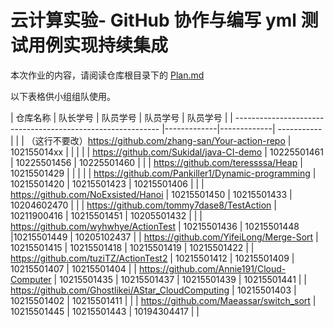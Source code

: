 # 云计算实验- GitHub 协作与编写 yml 测试用例实现持续集成

本次作业的内容，请阅读仓库根目录下的 [Plan.md](Plan.md)

以下表格供小组组队使用。


| 仓库名称                                                    | 队长学号        | 队员学号        | 队员学号    | 队员学号 |
| ----------------------------------------------------------- |-------------|-------------| ----------- |  |
| （这行不要改）https://github.com/zhang-san/Your-action-repo | 102155014xx |             |             |  |
| https://github.com/Sukidal/java-CI-demo                     | 10225501461 | 10225501456 | 10225501460 |  |
| https://github.com/teressssa/Heap                           | 10215501429 |             |          |  |
| https://github.com/Pankiller1/Dynamic-programming | 10215501420 | 10215501423 | 10215501406 |  |
| https://github.com/NoExsisted/Hanoi | 10215501450 | 10215501433 | 10204602470 |  |
| https://github.com/tommy7dase8/TestAction | 10211900416 | 10215501451 | 10205501432 |  |
| https://github.com/wyhwhye/ActionTest | 10215501436 | 10215501448 |10215501449 | 10205102437 |
| https://github.com/YifeiLong/Merge-Sort | 10215501415 | 10215501418 | 10215501419 | 10215501422 |
| https://github.com/tuziTZ/ActionTest2 | 10215501412 | 10215501409 | 10215501407 | 10215501404 |
| https://github.com/Annie191/Cloud-Computer | 10215501435 | 10215501437 | 10215501439 | 10215501441 |
| https://github.com/Ghostlikei/AStar_CloudComputing | 10215501403 | 10215501402 | 10215501411 |          |
| https://github.com/Maeassar/switch_sort | 10215501445 | 10215501443 | 10194304417 |  |